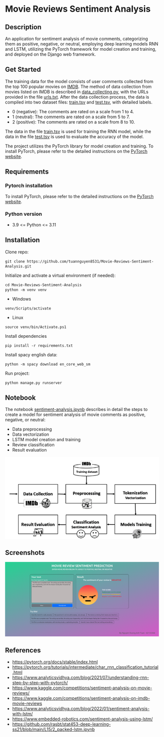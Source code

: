 
# Movie Reviews Sentiment Analysis

## Description

An application for sentiment analysis of movie comments, categorizing them as positive, negative, or neutral, employing deep learning models RNN and LSTM, utilizing the PyTorch framework for model creation and training, and deployed on the Django web framework.


## Get Started

The training data for the model consists of user comments collected from the top 100 popular movies on [IMDB](https://www.imdb.com). The method of data collection from movies listed on IMDB is described in [data_collecting.py](data/data_collecting.py), with the URLs provided in the file [urls.txt](data/urls.txt). After the data collection process, the data is compiled into two dataset files: [train.tsv](data/reviews.tsv) and [test.tsv](data/test.tsv), with detailed labels.
 * 0 (negative): The comments are rated on a scale from 1 to 4.
 * 1 (neutral): The comments are rated on a scale from 5 to 7.
 * 2 (positive): The comments are rated on a scale from 8 to 10.

The data in the file [train.tsv](data/reviews.tsv) is used for training the RNN model, while the data in the file [test.tsv](data/test.tsv) is used to evaluate the accuracy of the model.

The project utilizes the PyTorch library for model creation and training. To install PyTorch, please refer to the detailed instructions on the [PyTorch website](https://pytorch.org/get-started/locally).


## Requirements

### Pytorch installation

To install PyTorch, please refer to the detailed instructions on the [PyTorch website](https://pytorch.org/get-started/locally).

### Python version
 * 3.9 <= Python <= 3.11


## Installation

Clone repo:

```
git clone https://github.com/tuannguyen8531/Movie-Reviews-Sentiment-Analysis.git
```
    
Initialize and activate a virtual environment (if needed):

```
cd Movie-Reviews-Sentiment-Analysis
python -m venv venv
```
* Windows
```
venv/Scripts/activate
```
* Linux
```
source venv/bin/Activate.ps1 
```

Install dependencies

```
pip install -r requirements.txt
```

Install spacy english data:

```
python -m spacy download en_core_web_sm
```

Run project:

```
python manage.py runserver
```


## Notebook

The notebook [sentiment-analysis.ipynb](sentiment-analysis.ipynb) describes in detail the steps to create a model for sentiment analysis of movie comments as positive, negative, or neutral:

* Data preprocessing
* Data vectorization
* LSTM model creation and training
* Review classification
* Result evaluation

![Workflow](workflow.png)


## Screenshots

![Screenshot](screenshot.png)


## References

* <https://pytorch.org/docs/stable/index.html>
* <https://pytorch.org/tutorials/intermediate/char_rnn_classification_tutorial.html>
* <https://www.analyticsvidhya.com/blog/2021/07/understanding-rnn-step-by-step-with-pytorch/>
* <https://www.kaggle.com/competitions/sentiment-analysis-on-movie-reviews/>
* <https://www.kaggle.com/competitions/sentiment-analysis-on-imdb-movie-reviews>
* <https://www.analyticsvidhya.com/blog/2022/01/sentiment-analysis-with-lstm/>
* <https://www.embedded-robotics.com/sentiment-analysis-using-lstm/>
* <https://github.com/rasbt/stat453-deep-learning-ss21/blob/main/L15/2_packed-lstm.ipynb>
